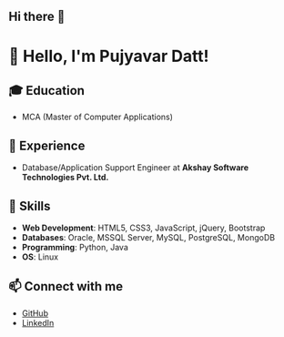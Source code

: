 ## Hi there 👋

<!--
**pujyavargoswami/pujyavargoswami** is a ✨ _special_ ✨ repository because its `README.md` (this file) appears on your GitHub profile.

Here are some ideas to get you started:

- 🔭 I’m currently working on ...
- 🌱 I’m currently learning ...
- 👯 I’m looking to collaborate on ...
- 🤔 I’m looking for help with ...
- 💬 Ask me about ...
- 📫 How to reach me: ...
- 😄 Pronouns: ...
- ⚡ Fun fact: ...
-->

# 👋 Hello, I'm Pujyavar Datt!

## 🎓 Education
- MCA (Master of Computer Applications)

## 💼 Experience
- Database/Application Support Engineer at **Akshay Software Technologies Pvt. Ltd.**

## 🔧 Skills
- **Web Development**: HTML5, CSS3, JavaScript, jQuery, Bootstrap
- **Databases**: Oracle, MSSQL Server, MySQL, PostgreSQL, MongoDB
- **Programming**: Python, Java
- **OS**: Linux

## 📫 Connect with me
- [GitHub](https://github.com/pujyavargoswami)
- [LinkedIn](https://www.linkedin.com/in/pujyavargoswami)
